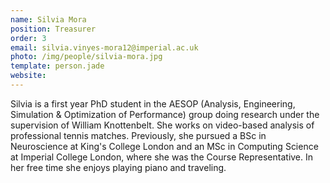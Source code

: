 ```yaml
---
name: Silvia Mora
position: Treasurer
order: 3
email: silvia.vinyes-mora12@imperial.ac.uk
photo: /img/people/silvia-mora.jpg
template: person.jade
website:
---
```

Silvia is a first year PhD student in the AESOP (Analysis,
Engineering, Simulation & Optimization of Performance) group doing
research under the supervision of William Knottenbelt. She works on
video-based analysis of professional tennis matches. Previously, she
pursued a BSc in Neuroscience at King's College London and an MSc in
Computing Science at Imperial College London, where she was the Course
Representative. In her free time she enjoys playing piano and
traveling.
